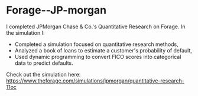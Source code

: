 # Forage--JP-morgan
I completed JPMorgan Chase & Co.'s Quantitative Research on Forage. In the simulation I:

  - Completed a simulation focused on quantitative research methods, 
  - Analyzed a book of loans to estimate a customer's probability of default,
  - Used dynamic programming to convert FICO scores into categorical data to predict defaults.

Check out the simulation here: https://www.theforage.com/simulations/jpmorgan/quantitative-research-11oc
